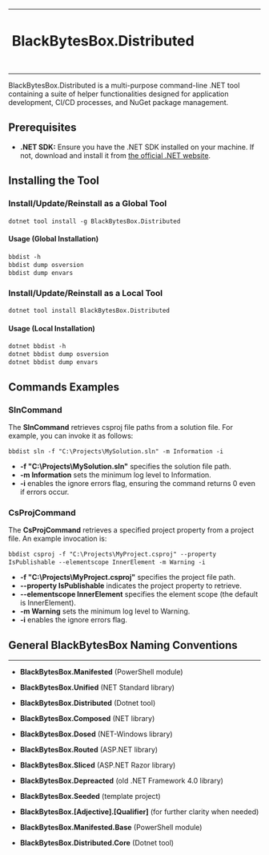 <table border="0" style="border-collapse: collapse; width: 100%;">
  <tr style="border: 0;">
    <td style="vertical-align: middle; padding: 0px; border: 0;">
      <img src="https://raw.githubusercontent.com/carsten-riedel/BlackBytesBox.Distributed/refs/heads/main/resources/blackbytes_small.gif" alt="BlackBytesBox.Distributed" height="125">
    </td>
    <td style="vertical-align: middle; border: 0; width: 100%;">
      <h1 style="margin: 0;">BlackBytesBox.Distributed</h1>
    </td>
  </tr>
</table>

BlackBytesBox.Distributed is a multi-purpose command-line .NET tool containing a suite of helper functionalities designed for application development, CI/CD processes, and NuGet package management.

## Prerequisites
- **.NET SDK:** Ensure you have the .NET SDK installed on your machine. If not, download and install it from [the official .NET website](https://dotnet.microsoft.com/download).

## Installing the Tool

### Install/Update/Reinstall as a Global Tool
```
dotnet tool install -g BlackBytesBox.Distributed
```

#### Usage (Global Installation)
```
bbdist -h
bbdist dump osversion
bbdist dump envars
```

### Install/Update/Reinstall as a Local Tool
```
dotnet tool install BlackBytesBox.Distributed
```

#### Usage (Local Installation)
```
dotnet bbdist -h
dotnet bbdist dump osversion
dotnet bbdist dump envars
```

## Commands Examples

### SlnCommand
The **SlnCommand** retrieves csproj file paths from a solution file. For example, you can invoke it as follows:
```
bbdist sln -f "C:\Projects\MySolution.sln" -m Information -i
```
- **-f "C:\Projects\MySolution.sln"** specifies the solution file path.
- **-m Information** sets the minimum log level to Information.
- **-i** enables the ignore errors flag, ensuring the command returns 0 even if errors occur.

### CsProjCommand
The **CsProjCommand** retrieves a specified project property from a project file. An example invocation is:
```
bbdist csproj -f "C:\Projects\MyProject.csproj" --property IsPublishable --elementscope InnerElement -m Warning -i
```
- **-f "C:\Projects\MyProject.csproj"** specifies the project file path.
- **--property IsPublishable** indicates the project property to retrieve.
- **--elementscope InnerElement** specifies the element scope (the default is InnerElement).
- **-m Warning** sets the minimum log level to Warning.
- **-i** enables the ignore errors flag.

## General BlackBytesBox Naming Conventions

---

- **BlackBytesBox.Manifested** (PowerShell module)
- **BlackBytesBox.Unified** (NET Standard library)
- **BlackBytesBox.Distributed** (Dotnet tool)
- **BlackBytesBox.Composed** (NET library)
- **BlackBytesBox.Dosed** (NET-Windows library)
- **BlackBytesBox.Routed** (ASP.NET library)
- **BlackBytesBox.Sliced** (ASP.NET Razor library)
- **BlackBytesBox.Depreacted** (old .NET Framework 4.0 library)
- **BlackBytesBox.Seeded** (template project)
- **BlackBytesBox.[Adjective].[Qualifier]** (for further clarity when needed)

- **BlackBytesBox.Manifested.Base** (PowerShell module)
- **BlackBytesBox.Distributed.Core** (Dotnet tool)
